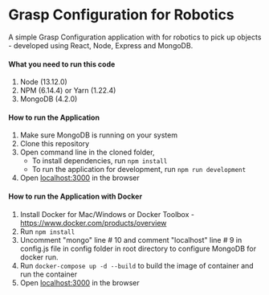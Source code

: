 # Grasp Configuration for Robotics

A simple Grasp Configuration application with for robotics to pick up objects - developed using React, Node, Express and MongoDB.

#### What you need to run this code
1. Node (13.12.0)
2. NPM (6.14.4) or Yarn (1.22.4)
3. MongoDB (4.2.0)

####  How to run the Application
1. Make sure MongoDB is running on your system 
2. Clone this repository
3. Open command line in the cloned folder,
   - To install dependencies, run `npm install`
   - To run the application for development, run `npm run development`
4. Open [localhost:3000](http://localhost:3000/) in the browser


#### How to run the Application with Docker

1. Install Docker for Mac/Windows or Docker Toolbox - https://www.docker.com/products/overview
2. Run `npm install`
3. Uncomment "mongo" line # 10 and comment "localhost" line # 9 in config.js file in config folder in root directory to configure MongoDB for docker run.
4. Run `docker-compose up -d --build` to build the image of container and run the container
5. Open [localhost:3000](http://localhost:3000/) in the browser
